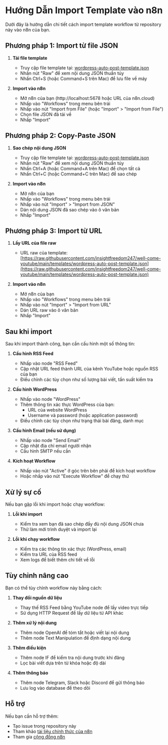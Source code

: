 # Hướng Dẫn Import Template vào n8n

Dưới đây là hướng dẫn chi tiết cách import template workflow từ repository này vào n8n của bạn.

## Phương pháp 1: Import từ file JSON

1. **Tải file template**
   - Truy cập file template tại: [wordpress-auto-post-template.json](https://github.com/insightfreedom247/well-come-youtube/blob/main/templates/wordpress-auto-post-template.json)
   - Nhấn nút "Raw" để xem nội dung JSON thuần túy
   - Nhấn Ctrl+S (hoặc Command+S trên Mac) để lưu file về máy

2. **Import vào n8n**
   - Mở n8n của bạn (http://localhost:5678 hoặc URL của n8n.cloud)
   - Nhấp vào "Workflows" trong menu bên trái
   - Nhấp vào nút "Import from File" (hoặc "Import" > "Import from File")
   - Chọn file JSON đã tải về
   - Nhấp "Import"

## Phương pháp 2: Copy-Paste JSON

1. **Sao chép nội dung JSON**
   - Truy cập file template tại: [wordpress-auto-post-template.json](https://github.com/insightfreedom247/well-come-youtube/blob/main/templates/wordpress-auto-post-template.json)
   - Nhấn nút "Raw" để xem nội dung JSON thuần túy
   - Nhấn Ctrl+A (hoặc Command+A trên Mac) để chọn tất cả
   - Nhấn Ctrl+C (hoặc Command+C trên Mac) để sao chép

2. **Import vào n8n**
   - Mở n8n của bạn
   - Nhấp vào "Workflows" trong menu bên trái
   - Nhấp vào nút "Import" > "Import from JSON"
   - Dán nội dung JSON đã sao chép vào ô văn bản
   - Nhấp "Import"

## Phương pháp 3: Import từ URL

1. **Lấy URL của file raw**
   - URL raw của template: [https://raw.githubusercontent.com/insightfreedom247/well-come-youtube/main/templates/wordpress-auto-post-template.json](https://raw.githubusercontent.com/insightfreedom247/well-come-youtube/main/templates/wordpress-auto-post-template.json)

2. **Import vào n8n**
   - Mở n8n của bạn
   - Nhấp vào "Workflows" trong menu bên trái
   - Nhấp vào nút "Import" > "Import from URL"
   - Dán URL raw vào ô văn bản
   - Nhấp "Import"

## Sau khi import

Sau khi import thành công, bạn cần cấu hình một số thông tin:

1. **Cấu hình RSS Feed**
   - Nhấp vào node "RSS Feed"
   - Cập nhật URL feed thành URL của kênh YouTube hoặc nguồn RSS của bạn
   - Điều chỉnh các tùy chọn như số lượng bài viết, tần suất kiểm tra

2. **Cấu hình WordPress**
   - Nhấp vào node "WordPress"
   - Thêm thông tin xác thực WordPress của bạn:
     - URL của website WordPress
     - Username và password (hoặc application password)
   - Điều chỉnh các tùy chọn như trạng thái bài đăng, danh mục

3. **Cấu hình Email (nếu sử dụng)**
   - Nhấp vào node "Send Email"
   - Cập nhật địa chỉ email người nhận
   - Cấu hình SMTP nếu cần

4. **Kích hoạt Workflow**
   - Nhấp vào nút "Active" ở góc trên bên phải để kích hoạt workflow
   - Hoặc nhấp vào nút "Execute Workflow" để chạy thử

## Xử lý sự cố

Nếu bạn gặp lỗi khi import hoặc chạy workflow:

1. **Lỗi khi import**
   - Kiểm tra xem bạn đã sao chép đầy đủ nội dung JSON chưa
   - Thử làm mới trình duyệt và import lại

2. **Lỗi khi chạy workflow**
   - Kiểm tra các thông tin xác thực (WordPress, email)
   - Kiểm tra URL của RSS feed
   - Xem logs để biết thêm chi tiết về lỗi

## Tùy chỉnh nâng cao

Bạn có thể tùy chỉnh workflow này bằng cách:

1. **Thay đổi nguồn dữ liệu**
   - Thay thế RSS Feed bằng YouTube node để lấy video trực tiếp
   - Sử dụng HTTP Request để lấy dữ liệu từ API khác

2. **Thêm xử lý nội dung**
   - Thêm node OpenAI để tóm tắt hoặc viết lại nội dung
   - Thêm node Text Manipulation để định dạng nội dung

3. **Thêm điều kiện**
   - Thêm node IF để kiểm tra nội dung trước khi đăng
   - Lọc bài viết dựa trên từ khóa hoặc độ dài

4. **Thêm thông báo**
   - Thêm node Telegram, Slack hoặc Discord để gửi thông báo
   - Lưu log vào database để theo dõi

## Hỗ trợ

Nếu bạn cần hỗ trợ thêm:
- Tạo issue trong repository này
- Tham khảo [tài liệu chính thức của n8n](https://docs.n8n.io/)
- Tham gia [cộng đồng n8n](https://community.n8n.io/)